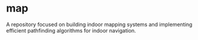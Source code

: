 # map
A repository focused on building indoor mapping systems and implementing efficient pathfinding algorithms for indoor navigation.
